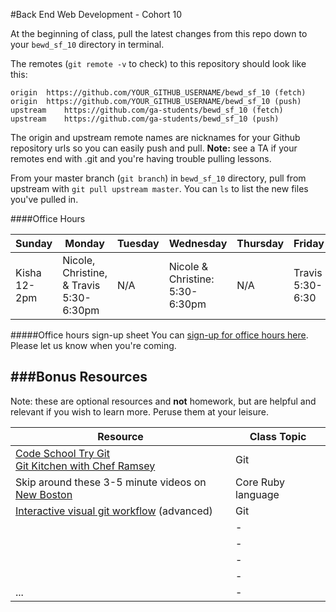 #Back End Web Development - Cohort 10

At the beginning of class, pull the latest changes from this repo down to your `bewd_sf_10` directory in terminal.

The remotes  (`git remote -v` to check) to this repository should look like this:

    origin	https://github.com/YOUR_GITHUB_USERNAME/bewd_sf_10 (fetch)
    origin	https://github.com/YOUR_GITHUB_USERNAME/bewd_sf_10 (push)
    upstream	https://github.com/ga-students/bewd_sf_10 (fetch)
    upstream	https://github.com/ga-students/bewd_sf_10 (push)

The origin and upstream remote names are nicknames for your Github repository urls so you can easily push and pull.    **Note:** see a TA if your remotes end with .git and you're having trouble pulling lessons.


From your master branch (`git branch`) in `bewd_sf_10` directory, pull from upstream with `git pull upstream master`. You can `ls` to list the new files you've pulled in.

####Office Hours

| Sunday | Monday | Tuesday | Wednesday | Thursday | Friday | Saturday |
| ------ | ------ | ------- | --------- | -------- | ------ | -------- |
| Kisha <br> 12-2pm | Nicole, Christine, & Travis 5:30-6:30pm | N/A | Nicole & Christine: <br> 5:30-6:30pm | N/A | Travis 5:30-6:30 | - | 

#####Office hours sign-up sheet
You can [sign-up for office hours here](https://docs.google.com/spreadsheets/d/1gb9rCmwyYv3L8d7C5t7JNNIcUto5KmQM1IEuJHU4fGo/edit#gid=5).  Please let us know when you're coming.

###Bonus Resources
-------
Note: these are optional resources and **not** homework, but are helpful and relevant if you wish to learn more. Peruse them at your leisure.

| Resource | Class Topic |
| -------- | ----------- |
| [Code School Try Git](https://www.codeschool.com/courses/try-git) <br/>[Git Kitchen with Chef Ramsey](http://bloggytoons.com/posts/2013/10/10/git-kitchen-wchef-ramsay) | Git |
| Skip around these 3-5 minute videos on [New Boston](https://www.thenewboston.com/videos.php?cat=50) | Core Ruby language |
| [Interactive visual git workflow](http://onlywei.github.io/explain-git-with-d3/#branch) (advanced) | Git |
|          | - |
|          | - |
|          | - |
|          | - |
| ...      | - |
